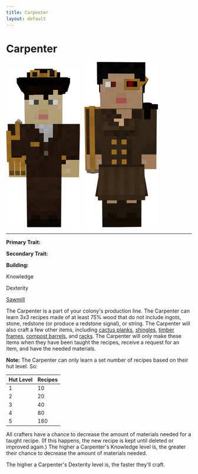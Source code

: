 ```yaml
---
title: Carpenter
layout: default
---
```

# Carpenter

<div class="infobox box text-center">
<img src="../../assets/images/workers/crafter_m.png" alt="Carpenter Male" />&nbsp;&nbsp;&nbsp;<img src="../../assets/images/workers/crafter_f.png" alt="Carpenter Female" />
<hr />
  <div class="row section-text text-left">
    <div class="col">
      <p><strong>Primary Trait:</strong></p>
      <p><strong>Secondary Trait:</strong></p>
      <p><strong>Building:</strong></p>
    </div>
    <div class="col">
      <p class="traitp">Knowledge</p>
      <p class="traits">Dexterity</p>
      <p><a href="../buildings/sawmill">Sawmill</a></p>
    </div>
  </div>
</div>

The Carpenter is a part of your colony's production line. The Carpenter can learn 3x3 recipes made of at least 75% wood that do not include ingots, stone, redstone (or produce a redstone signal), or string. The Carpenter will also craft a few other items, including [cactus planks](../../source/items/cactusplanks), [shingles](../../source/items/shingles), [timber frames](../../source/items/timberframes), [compost barrels](../../source/items/compostbarrel), and [racks](../../source/items/rack). The Carpenter will only make these items when they have been taught the recipes, receive a request for an item, and have the needed materials. 

**Note:** The Carpenter can only learn a set number of recipes based on their hut level. So:

| Hut Level | Recipes |
| --------- | ------- |
| 1         | 10      |
| 2         | 20      |
| 3         | 40      |
| 4         | 80      |
| 5         | 160     |


All crafters have a chance to decrease the amount of materials needed for a taught recipe. (If this happens, the new recipe is kept until deleted or improved again.) The higher a Carpenter's Knowledge level is, the greater their chance to decrease the amount of materials needed.

The higher a Carpenter's Dexterity level is, the faster they'll craft.
